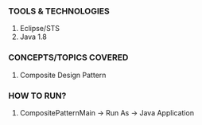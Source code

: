 ### TOOLS & TECHNOLOGIES
  1. Eclipse/STS
  2. Java 1.8

### CONCEPTS/TOPICS COVERED
  1. Composite Design Pattern

### HOW TO RUN?
  1. CompositePatternMain  -> Run As -> Java Application
